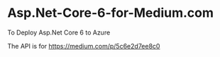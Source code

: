 # Asp.Net-Core-6-for-Medium.com
To Deploy Asp.Net Core 6 to Azure

The API is for https://medium.com/p/5c6e2d7ee8c0
